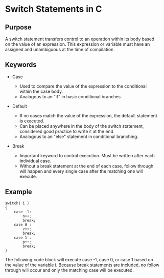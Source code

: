 
# Switch Statements in C

## Purpose 

A switch statement transfers control to an operation within its body based on the value of an expression. This expression or variable must have an assigned and unambiguous at the time of compilation. 

## Keywords

* Case 
	- Used to compare the value of the expression to the conditional within the case body. 
	- Analogous to an "if" in basic conditional branches. 

* Default 
	- If no cases match the value of the expression, the default statement is executed. 
	- Can be placed anywhere in the body of the switch statement, considered good practice to write it at the end. 
	- Analogous to an "else" statement in conditional branching. 

* Break 
	- Important keyword to control execution. Must be written after each individual case. 
	- Without a break statement at the end of each case, follow through will happen and every single case after the matching one will execute. 

## Example 

```
switch( i )
{
    case -1:
        n++;
        break;
    case 0 :
        z++;
        break;
    case 1 :
        p++;
        break;
}

```

The following code block will execute case -1, case 0, or case 1 based on the value of the variable i. Because break statements are included, no follow through will occur and only the matching case will be executed. 
